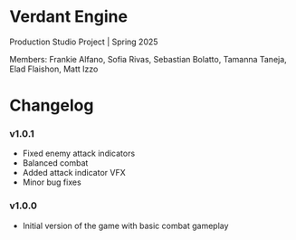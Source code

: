 # Verdant Engine
Production Studio Project | Spring 2025

Members: Frankie Alfano, Sofia Rivas, Sebastian Bolatto, Tamanna Taneja, Elad Flaishon, Matt Izzo

# Changelog
### v1.0.1
- Fixed enemy attack indicators
- Balanced combat
- Added attack indicator VFX
- Minor bug fixes

### v1.0.0
- Initial version of the game with basic combat gameplay
